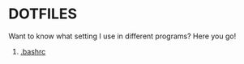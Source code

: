 # DOTFILES

Want to know what setting I use in different programs? Here you go!

1. [.bashrc](/.bashrc)
